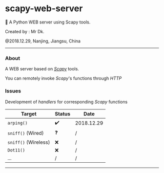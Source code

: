 # scapy-web-server
🔬 A Python WEB server using Scapy tools.

Created by : Mr Dk.

@2018.12.29, Nanjing, Jiangsu, China

---

### About

A WEB server based on _[Scapy](https://scapy.net/)_ tools.

You can remotely invoke _Scapy_'s functions through _HTTP_

### Issues

Development of _handlers_ for corresponding _Scapy_ functions

| Target               | Status | Date       |
| -------------------- | ------ | ---------- |
| `arping()`           | ✔️      | 2018.12.29 |
| `sniff()` (Wired)    | ❓      | /          |
| `sniff()` (Wireless) | ❌      | /          |
| `Dot11()`            | ❌      | /          |
| ...                  | /      | /          |

---

